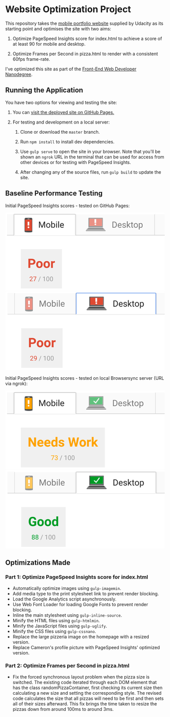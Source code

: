 # Website Optimization Project

This repository takes the [mobile portfolio website](https://github.com/udacity/frontend-nanodegree-mobile-portfolio)
supplied by Udacity as its starting point and optimises the site with two aims:

1. Optimize PageSpeed Insights score for index.html to achieve a score of at
least 90 for mobile and desktop.

1. Optimize Frames per Second in pizza.html to render with a consistent 60fps
frame-rate.

I've optimized this site as part of the [Front-End Web Developer Nanodegree](https://www.udacity.com/course/front-end-web-developer-nanodegree--nd001).

## Running the Application

You have two options for viewing and testing the site:

1. You can [visit the deployed site on GitHub Pages.](https://tobiasziegler.github.io/fend-p6-website-optimization/)

1. For testing and development on a local server:

	1. Clone or download the `master` branch.

	1. Run `npm install` to install dev dependencies.

	1. Use `gulp serve` to open the site in your browser. Note that you'll be
	shown an `ngrok` URL in the terminal that can be used for access from other
	devices or for testing with PageSpeed Insights.

	1. After changing any of the source files, run `gulp build` to update the
	site.

## Baseline Performance Testing

Initial PageSpeed Insights scores - tested on GitHub Pages:

![Mobile PageSpeed: Poor 27/100](img/psi-mobile-gh-pages.png)
![Desktop PageSpeed: Poor 29/100](img/psi-desktop-gh-pages.png)

Initial PageSpeed Insights scores - tested on local Browsersync server (URL via ngrok):

![Mobile PageSpeed: Needs Work 73/100](img/psi-mobile-ngrok.png)
![Desktop PageSpeed: Good 88/100](img/psi-desktop-ngrok.png)

## Optimizations Made

### Part 1: Optimize PageSpeed Insights score for index.html

- Automatically optimize images using `gulp-imagemin`.
- Add media type to the print stylesheet link to prevent render blocking.
- Load the Google Analytics script asynchronously.
- Use Web Font Loader for loading Google Fonts to prevent render blocking.
- Inline the main stylesheet using `gulp-inline-source`.
- Minify the HTML files using `gulp-htmlmin`.
- Minify the JavaScript files using `gulp-uglify`.
- Minify the CSS files using `gulp-cssnano`.
- Replace the large pizzeria image on the homepage with a resized version.
- Replace Cameron's profile picture with PageSpeed Insights' optimized version.

### Part 2: Optimize Frames per Second in pizza.html

- Fix the forced synchronous layout problem when the pizza size is switched.
The existing code iterated through each DOM element that has the class
randomPizzaContainer, first checking its current size then calculating a new
size and setting the corresponding style. The revised code calculates the size
that all pizzas will need to be first and then sets all of their sizes
afterward. This fix brings the time taken to resize the pizzas down from around
100ms to around 3ms.
